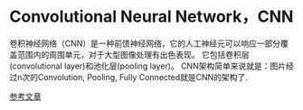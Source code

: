 # Convolutional Neural Network，CNN
卷积神经网络（CNN）是一种前馈神经网络，它的人工神经元可以响应一部分覆盖范围内的周围单元，对于大型图像处理有出色表现。 
它包括卷积层(convolutional layer)和池化层(pooling layer)。
CNN架构简单来说就是：图片经过n次的Convolution, Pooling, Fully Connected就是CNN的架构了.

[参考文章](https://www.jianshu.com/p/70b6f5653ac6)